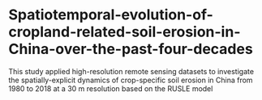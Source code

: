 # Spatiotemporal-evolution-of-cropland-related-soil-erosion-in-China-over-the-past-four-decades
This study applied high-resolution remote sensing datasets to investigate the spatially-explicit dynamics of crop-specific soil erosion in China from 1980 to 2018 at a 30 m resolution based on the RUSLE model
